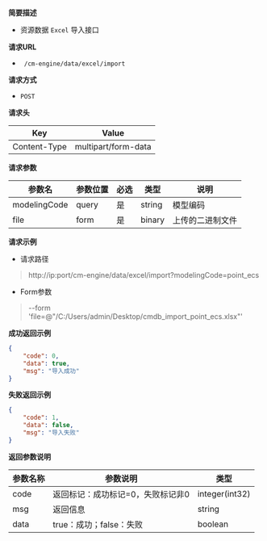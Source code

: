 **简要描述**

- 资源数据 `Excel` 导入接口

**请求URL**

- ` /cm-engine/data/excel/import`

**请求方式**

- `POST`

**请求头**

| Key          | Value               |
| ------------ | ------------------- |
| Content-Type | multipart/form-data |

**请求参数**

| 参数名       | 参数位置 | 必选 | 类型   | 说明     |
| ------------ | -------- | ---- | ------ | -------- |
| modelingCode | query    | 是   | string | 模型编码 |
| file         | form     | 是     | binary | 上传的二进制文件 |

**请求示例**

* 请求路径

> http://ip:port/cm-engine/data/excel/import?modelingCode=point_ecs

* Form参数

> --form 'file=@"/C:/Users/admin/Desktop/cmdb_import_point_ecs.xlsx"'

**成功返回示例**

```json
{
    "code": 0,
    "data": true,
    "msg": "导入成功"
}
```

**失败返回示例**

```json
{
    "code": 1,
    "data": false,
    "msg": "导入失败"
}
```

**返回参数说明**

| 参数名称 | 参数说明                          | 类型           |
| -------- | --------------------------------- | -------------- |
| code     | 返回标记：成功标记=0，失败标记非0 | integer(int32) |
| msg      | 返回信息                          | string         |
| data     | true：成功；false：失败           | boolean        |

